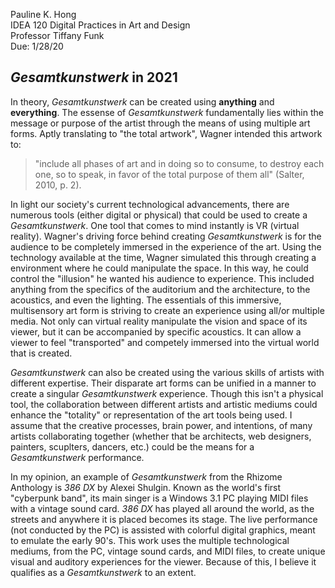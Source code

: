 Pauline K. Hong    
IDEA 120 Digital Practices in Art and Design  
Professor Tiffany Funk  
Due: 1/28/20 

## *Gesamtkunstwerk* in 2021

In theory, *Gesamtkunstwerk* can be created using **anything** and **everything**. The essense of *Gesamtkunstwerk* fundamentally lies within the message or purpose of the artist through the means of using multiple art forms. Aptly translating to "the total artwork", Wagner intended this artwork to: 


> "include all phases of art and in doing so to consume, to destroy each one, so to speak, in favor of the total purpose of them all" (Salter, 2010, p. 2).


In light our society's current technological advancements, there are numerous tools (either digital or physical) that could be used to create a *Gesamtkunstwerk*. 
One tool that comes to mind instantly is VR (virtual reality). Wagner's driving force behind creating *Gesamtkunstwerk* is for the audience to be completely immersed in the experience of the art. Using the technology available at the time, Wagner simulated this through creating a environment where he could manipulate the space. In this way, he could control the "illusion" he wanted his audience to experience. This included anything from the specifics of the auditorium and the architecture, to the acoustics, and even the lighting. The essentials of this immersive, multisensory art form is striving to create an experience using all/or multiple media. Not only can virtual reality manipulate the vision and space of its viewer, but it can be accompanied by specific acoustics. It can allow a viewer to feel "transported" and competely immersed into the virtual world that is created.


*Gesamtkunstwerk* can also be created using the various skills of artists with different expertise. Their disparate art forms can be unified in a manner to create a singular *Gesamtkunstwerk* experience. Though this isn't a physical tool, the collaboration between different artists and artistic mediums could enhance the "totality" or representation of the art tools being used. I assume that the creative processes, brain power, and intentions, of many artists collaborating together (whether that be architects, web designers, painters, scuplters, dancers, etc.) could be the means for a *Gesamtkunstwerk* performance. 

In my opinion, an example of *Gesamtkunstwerk* from the Rhizome Anthology is *386 DX* by Alexei Shulgin. Known as the world's first "cyberpunk band", its main singer is a Windows 3.1 PC playing MIDI files with a vintage sound card. *386 DX* has played all around the world, as the streets and anywhere it is placed becomes its stage. The live performance (not conducted by the PC) is assisted with colorful digital graphics, meant to emulate the early 90's. This work uses the multiple technological mediums, from the PC, vintage sound cards, and MIDI files, to create unique visual and auditory experiences for the viewer. Because of this, I believe it qualifies as a *Gesamtkunstwerk* to an extent. 

<!-- 
                           _,,ad8888888888bba,_
                        ,ad88888I888888888888888ba,
                      ,88888888I88888888888888888888a,
                    ,d888888888I8888888888888888888888b,
                   d88888PP"""" ""YY88888888888888888888b,
                 ,d88"'__,,--------,,,,.;ZZZY8888888888888,
                ,8IIl'"                ;;l"ZZZIII8888888888,
               ,I88l;'                  ;lZZZZZ888III8888888,
             ,II88Zl;.                  ;llZZZZZ888888I888888,
            ,II888Zl;.                .;;;;;lllZZZ888888I8888b
           ,II8888Z;;                 `;;;;;''llZZ8888888I8888,
           II88888Z;'                        .;lZZZ8888888I888b
           II88888Z; _,aaa,      .,aaaaa,__.l;llZZZ88888888I888
           II88888IZZZZZZZZZ,  .ZZZZZZZZZZZZZZ;llZZ88888888I888,
           II88888IZZ<'(@@>Z|  |ZZZ<'(@@>ZZZZ;;llZZ888888888I88I
          ,II88888;   `""" ;|  |ZZ; `"""     ;;llZ8888888888I888
          II888888l            `;;          .;llZZ8888888888I888,
         ,II888888Z;           ;;;        .;;llZZZ8888888888I888I
         III888888Zl;    ..,   `;;       ,;;lllZZZ88888888888I888
         II88888888Z;;...;(_    _)      ,;;;llZZZZ88888888888I888,
         II88888888Zl;;;;;' `--'Z;.   .,;;;;llZZZZ88888888888I888b
         ]I888888888Z;;;;'   ";llllll;..;;;lllZZZZ88888888888I8888,
         II888888888Zl.;;"Y88bd888P";;,..;lllZZZZZ88888888888I8888I
         II8888888888Zl;.; `"PPP";;;,..;lllZZZZZZZ88888888888I88888
         II888888888888Zl;;. `;;;l;;;;lllZZZZZZZZW88888888888I88888
         `II8888888888888Zl;.    ,;;lllZZZZZZZZWMZ88888888888I88888
          II8888888888888888ZbaalllZZZZZZZZZWWMZZZ8888888888I888888,
          `II88888888888888888b"WWZZZZZWWWMMZZZZZZI888888888I888888b
           `II88888888888888888;ZZMMMMMMZZZZZZZZllI888888888I8888888
            `II8888888888888888 `;lZZZZZZZZZZZlllll888888888I8888888,
             II8888888888888888, `;lllZZZZllllll;;.Y88888888I8888888b,
            ,II8888888888888888b   .;;lllllll;;;.;..88888888I88888888b,
            II888888888888888PZI;.  .`;;;.;;;..; ...88888888I8888888888,
            II888888888888PZ;;';;.   ;. .;.  .;. .. Y8888888I88888888888b,
           ,II888888888PZ;;'                        `8888888I8888888888888b,
           II888888888'                              888888I8888888888888888b
          ,II888888888                              ,888888I88888888888888888
         ,d88888888888                              d888888I8888888888ZZZZZZZ
      ,ad888888888888I                              8888888I8888ZZZZZZZZZZZZZ
    ,d888888888888888'                              888888IZZZZZZZZZZZZZZZZZZ
  ,d888888888888P'8P'                               Y888ZZZZZZZZZZZZZZZZZZZZZ
 ,8888888888888,  "                                 ,ZZZZZZZZZZZZZZZZZZZZZZZZ
d888888888888888,                                ,ZZZZZZZZZZZZZZZZZZZZZZZZZZZ
888888888888888888a,      _                    ,ZZZZZZZZZZZZZZZZZZZZ888888888
888888888888888888888ba,_d'                  ,ZZZZZZZZZZZZZZZZZ88888888888888
8888888888888888888888888888bbbaaa,,,______,ZZZZZZZZZZZZZZZ888888888888888888
88888888888888888888888888888888888888888ZZZZZZZZZZZZZZZ888888888888888888888
8888888888888888888888888888888888888888ZZZZZZZZZZZZZZ88888888888888888888888
888888888888888888888888888888888888888ZZZZZZZZZZZZZZ888888888888888888888888
8888888888888888888888888888888888888ZZZZZZZZZZZZZZ88888888888888888888888888
88888888888888888888888888888888888ZZZZZZZZZZZZZZ8888888888888888888888888888
8888888888888888888888888888888888ZZZZZZZZZZZZZZ88888888888888888 Normand  88
88888888888888888888888888888888ZZZZZZZZZZZZZZ8888888888888888888 Veilleux 88
8888888888888888888888888888888ZZZZZZZZZZZZZZ88888888888888888888888888888888
--> 
